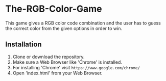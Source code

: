 # The-RGB-Color-Game
This game gives a RGB color code combination and the user has to guess the correct
color from the given options in order to win.

## Installation
1. Clone or download the repository.
2. Make sure a Web Browser like 'Chrome' is installed.
3. For installing 'Chrome' visit `https://www.google.com/chrome/`
4. Open 'index.html' from your Web Browser.
